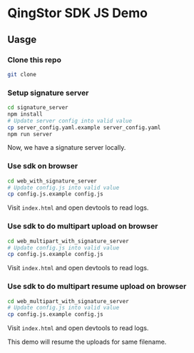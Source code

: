 # QingStor SDK JS Demo

## Uasge

### Clone this repo

```bash
git clone
```

### Setup signature server

```bash
cd signature_server
npm install
# Update server config into valid value
cp server_config.yaml.example server_config.yaml
npm run server
```

Now, we have a signature server locally.

### Use sdk on browser

```bash
cd web_with_signature_server
# Update config.js into valid value
cp config.js.example config.js
```

Visit `index.html` and open devtools to read logs.

### Use sdk to do multipart upload on browser

```bash
cd web_multipart_with_signature_server
# Update config.js into valid value
cp config.js.example config.js
```

Visit `index.html` and open devtools to read logs.

### Use sdk to do multipart resume upload on browser

```bash
cd web_multipart_with_signature_server
# Update config.js into valid value
cp config.js.example config.js
```

Visit `index.html` and open devtools to read logs.

This demo will resume the uploads for same filename.